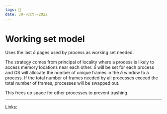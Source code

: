 ```yaml
---
tags: 🌱
date: 30--Oct--2022
---
```


# Working set model

Uses the last $\delta$ pages used by process as working set needed.

The strategy comes from principal of locality where a process is likely to access memory locations near each other. $\delta$ will be set for each process and OS will allocate the number of unique frames in the $\delta$ window to a process. If the total number of frames needed by all processes exceed the total number of frames, processes will be swapped out.

This frees up space for other processes to prevent trashing.

---
Links: 